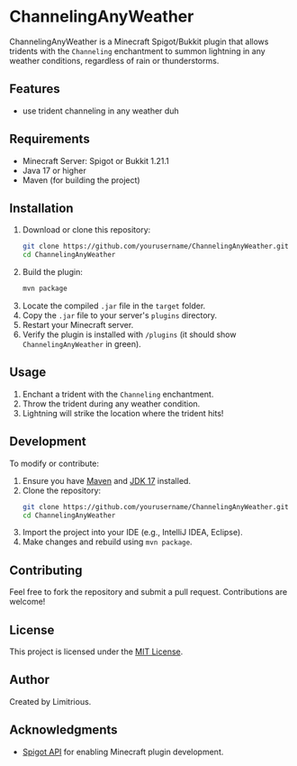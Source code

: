 # ChannelingAnyWeather

ChannelingAnyWeather is a Minecraft Spigot/Bukkit plugin that allows tridents with the `Channeling` enchantment to summon lightning in any weather conditions, regardless of rain or thunderstorms. 

## Features
- use trident channeling in any weather duh

## Requirements
- Minecraft Server: Spigot or Bukkit 1.21.1
- Java 17 or higher
- Maven (for building the project)

## Installation
1. Download or clone this repository:
   ```bash
   git clone https://github.com/yourusername/ChannelingAnyWeather.git
   cd ChannelingAnyWeather
   ```
2. Build the plugin:
   ```bash
   mvn package
   ```
3. Locate the compiled `.jar` file in the `target` folder.
4. Copy the `.jar` file to your server's `plugins` directory.
5. Restart your Minecraft server.
6. Verify the plugin is installed with `/plugins` (it should show `ChannelingAnyWeather` in green).

## Usage
1. Enchant a trident with the `Channeling` enchantment.
2. Throw the trident during any weather condition.
3. Lightning will strike the location where the trident hits!

## Development
To modify or contribute:
1. Ensure you have [Maven](https://maven.apache.org/) and [JDK 17](https://www.oracle.com/java/technologies/javase-jdk17-downloads.html) installed.
2. Clone the repository:
   ```bash
   git clone https://github.com/yourusername/ChannelingAnyWeather.git
   cd ChannelingAnyWeather
   ```
3. Import the project into your IDE (e.g., IntelliJ IDEA, Eclipse).
4. Make changes and rebuild using `mvn package`.

## Contributing
Feel free to fork the repository and submit a pull request. Contributions are welcome!

## License
This project is licensed under the [MIT License](LICENSE).

## Author
Created by Limitrious.

## Acknowledgments
- [Spigot API](https://www.spigotmc.org/wiki/spigot-api/) for enabling Minecraft plugin development.
